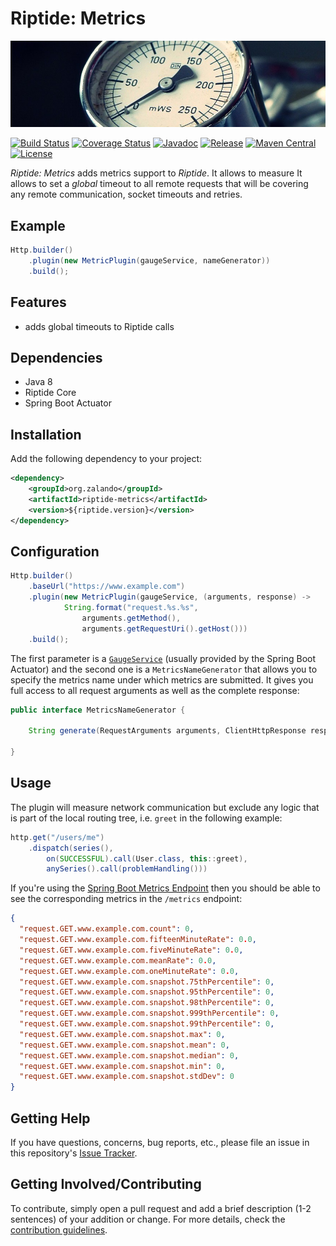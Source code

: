 # Riptide: Metrics

[![Gauge](../docs/gauge.jpg)](https://pixabay.com/en/pressure-gauge-meter-water-column-2644531/)

[![Build Status](https://img.shields.io/travis/zalando/riptide/master.svg)](https://travis-ci.org/zalando/riptide)
[![Coverage Status](https://img.shields.io/coveralls/zalando/riptide/master.svg)](https://coveralls.io/r/zalando/riptide)
[![Javadoc](https://javadoc-emblem.rhcloud.com/doc/org.zalando/riptide-metrics/badge.svg)](http://www.javadoc.io/doc/org.zalando/riptide-metrics)
[![Release](https://img.shields.io/github/release/zalando/riptide.svg)](https://github.com/zalando/riptide/releases)
[![Maven Central](https://img.shields.io/maven-central/v/org.zalando/riptide-metrics.svg)](https://maven-badges.herokuapp.com/maven-central/org.zalando/riptide-metrics)
[![License](https://img.shields.io/badge/license-MIT-blue.svg)](https://raw.githubusercontent.com/zalando/riptide/master/LICENSE)

*Riptide: Metrics* adds metrics support to *Riptide*. It allows to measure
 It allows to set a *global* timeout to all remote requests
that will be covering any remote communication, socket timeouts and retries. 

## Example

```java
Http.builder()
    .plugin(new MetricPlugin(gaugeService, nameGenerator))
    .build();
```

## Features

- adds global timeouts to Riptide calls

## Dependencies

- Java 8
- Riptide Core
- Spring Boot Actuator

## Installation

Add the following dependency to your project:

```xml
<dependency>
    <groupId>org.zalando</groupId>
    <artifactId>riptide-metrics</artifactId>
    <version>${riptide.version}</version>
</dependency>
```

## Configuration

```java
Http.builder()
    .baseUrl("https://www.example.com")
    .plugin(new MetricPlugin(gaugeService, (arguments, response) ->
            String.format("request.%s.%s", 
                arguments.getMethod(), 
                arguments.getRequestUri().getHost()))
    .build();
```

The first parameter is a [`GaugeService`](https://docs.spring.io/spring-boot/docs/current/api/org/springframework/boot/actuate/metrics/GaugeService.html)
(usually provided by the Spring Boot Actuator)
and the second one is a `MetricsNameGenerator` that allows you to specify the metrics name under which metrics are
submitted. It gives you full access to all request arguments as well as the complete response:

```java
public interface MetricsNameGenerator {

    String generate(RequestArguments arguments, ClientHttpResponse response);

}
```

## Usage

The plugin will measure network communication but exclude any logic that is part of the local routing tree, i.e. `greet`
in the following example:

```java
http.get("/users/me")
    .dispatch(series(),
        on(SUCCESSFUL).call(User.class, this::greet),
        anySeries().call(problemHandling()))
```

If you're using the [Spring Boot Metrics Endpoint](https://docs.spring.io/spring-boot/docs/current/reference/html/production-ready-metrics.html)
then you should be able to see the corresponding metrics in the `/metrics` endpoint:

```json
{
  "request.GET.www.example.com.count": 0,
  "request.GET.www.example.com.fifteenMinuteRate": 0.0,
  "request.GET.www.example.com.fiveMinuteRate": 0.0,
  "request.GET.www.example.com.meanRate": 0.0,
  "request.GET.www.example.com.oneMinuteRate": 0.0,
  "request.GET.www.example.com.snapshot.75thPercentile": 0,
  "request.GET.www.example.com.snapshot.95thPercentile": 0,
  "request.GET.www.example.com.snapshot.98thPercentile": 0,
  "request.GET.www.example.com.snapshot.999thPercentile": 0,
  "request.GET.www.example.com.snapshot.99thPercentile": 0,
  "request.GET.www.example.com.snapshot.max": 0,
  "request.GET.www.example.com.snapshot.mean": 0,
  "request.GET.www.example.com.snapshot.median": 0,
  "request.GET.www.example.com.snapshot.min": 0,
  "request.GET.www.example.com.snapshot.stdDev": 0
}
```

## Getting Help

If you have questions, concerns, bug reports, etc., please file an issue in this repository's [Issue Tracker](../../../../issues).

## Getting Involved/Contributing

To contribute, simply open a pull request and add a brief description (1-2 sentences) of your addition or change. For
more details, check the [contribution guidelines](../CONTRIBUTING.md).
